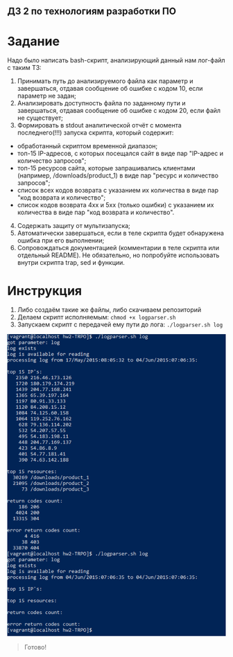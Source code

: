 ## ДЗ 2 по технологиям разработки ПО
# Задание
Надо было написать bash-скрипт, анализирующий данный нам лог-файл с таким ТЗ:
1. Принимать путь до анализируемого файла как параметр и завершаться, отдавая сообщение об ошибке с кодом 10, если параметр не задан;
2. Анализировать доступность файла по заданному пути и завершаться, отдавая сообщение об ошибке с кодом 20, если файл не существует;
3. Формировать в stdout аналитической отчёт с момента последнего(!!!) запуска скрипта, который содержит:
- обработанный скриптом временной диапазон;
- топ-15 IP-адресов, с которых посещался сайт в виде пар "IP-адрес и количество запросов";
- топ-15 ресурсов сайта, которые запрашивались клиентами (например, /downloads/product_1) в виде пар "ресурс и количество запросов";
- список всех кодов возврата с указанием их количества в виде пар "код возврата и количество";
- список кодов возврата 4xx и 5xx (только ошибки) с указанием их количества в виде пар "код возврата и количество".
4. Содержать защиту от мультизапуска;
5. Автоматически завершаться, если в теле скрипта будет обнаружена ошибка при его выполнении;
6. Сопровождаться документацией (комментарии в теле скрипта или отдельный README). Не обязательно, но попробуйте использовать внутри скрипта trap, sed и функции.

# Инструкция
1. Либо создаём такие же файлы, либо скачиваем репозиторий
2. Делаем скрипт исполняемым: `chmod +x logparser.sh`
3. Запускаем скрипт с передачей ему пути до лога: `./logparser.sh log`


![](https://github.com/MedianMedusa/hw2-TRPO/blob/master/%D1%81%D0%BA%D1%80%D0%B8%D0%BD%20%D0%BF%D0%B0%D1%80%D1%81%D0%B5%D1%80%D0%B0.png?raw=true)
> Готово!
